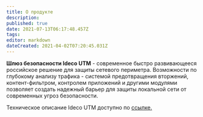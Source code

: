 ```yaml
---
title: О продукте
description: 
published: true
date: 2021-07-13T06:17:48.457Z
tags: 
editor: markdown
dateCreated: 2021-04-02T07:20:45.031Z
---
```


**Шлюз безопасности Ideco UTM** - современное быстро развивающееся российское решение для защиты сетевого периметра. Возможности по глубокому анализу трафика - системой предотвращения вторжений, контент-фильтром, контролем приложений и другими модулями позволяет создать надежный барьер для защиты локальной сети от современных угроз безопасности.

Техническое описание Ideco UTM доступно по <a href="https://ideco.ru/mezhsetevoj-ekran-ideco-utm" target="_blank">ссылке.</a>